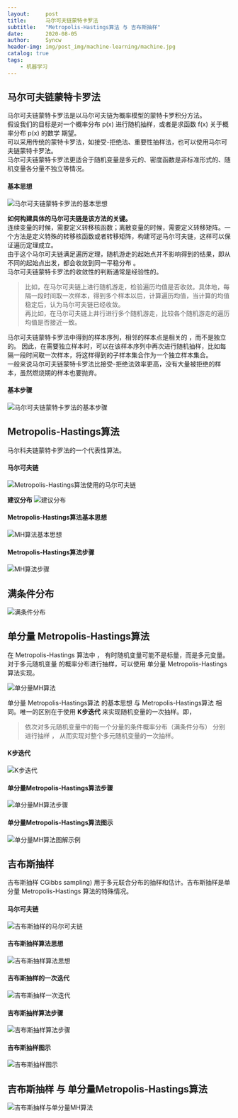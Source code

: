```yaml
---
layout:     post
title:      马尔可夫链蒙特卡罗法
subtitle:   "Metropolis-Hastings算法 与 吉布斯抽样"
date:       2020-08-05
author:     Syncw
header-img: img/post_img/machine-learning/machine.jpg
catalog: true
tags:
    - 机器学习
---
```


## 马尔可夫链蒙特卡罗法

马尔可夫链蒙特卡罗法是以马尔可夫链为概率模型的蒙特卡罗积分方法。<br>
假设我们的目标是对一个概率分布 p(x) 进行随机抽样，或者是求函数 f(x) 关于概率分布 p(x) 的数学
期望。<br>
可以采用传统的蒙特卡罗法，如接受-拒绝法、重要性抽样法，也可以使用马尔可夫链蒙特卡罗法。<br>
马尔可夫链蒙特卡罗法更适合于随机变量是多元的、密度函数是非标准形式的、随机变量各分量不独立等情况。
<br>

#### 基本思想
![马尔可夫链蒙特卡罗法的基本思想](https://www.syncw.work/img/post_img/machine-learning/Markov-chain-Monte-Carlo/基本思想.png)

<b>如何构建具体的马尔可夫链是该方法的关键。</b> 
<br>
连续变量的时候，需要定义转移核函数；离散变量的时候，需要定义转移矩阵。一个方法是定义特殊的转移核函数或者转移矩阵，构建可逆马尔可夫链，这样可以保证遍历定理成立。<br>
由于这个马尔可夫链满足遍历定理，随机游走的起始点并不影响得到的结果，即从不同的起始点出发，都会收敛到同一平稳分布 。
<br>
马尔可夫链蒙特卡罗法的收敛性的判断通常是经验性的。

>比如，在马尔可夫链上进行随机游走，检验遍历均值是否收敛。具体地，每隔一段时间取一次样本，得到多个样本以后，计算遍历均值，当计算的均值稳定后，认为马尔可夫链已经收敛。<br>再比如，在马尔可夫链上井行进行多个随机游走，比较各个随机游走的遍历均值是否接近一致。

马尔可夫链蒙特卡罗法中得到的样本序列，相邻的样本点是相关的 ，而不是独立的。
因此，在需要独立样本时，可以在该样本序列中再次进行随机抽样，比如每隔一段时间取一次样本，将这样得到的子样本集合作为一个独立样本集合。
<br>
一般来说马尔可夫链蒙特卡罗法比接受-拒绝法效率更高，没有大量被拒绝的样本，虽然燃烧期的样本也要抛弃。


#### 基本步骤

![马尔可夫链蒙特卡罗法的基本步骤](https://www.syncw.work/img/post_img/machine-learning/Markov-chain-Monte-Carlo/基本步骤.png)

<!-- ============================= Metropolis-Hastings 算法 =====================  -->

## Metropolis-Hastings算法

马尔科夫链蒙特卡罗法的一个代表性算法。

#### 马尔可夫链

![Metropolis-Hastings算法使用的马尔可夫链](https://www.syncw.work/img/post_img/machine-learning/Markov-chain-Monte-Carlo/MH算法的马尔可夫链.png)

<b>建议分布</b>
![建议分布](https://www.syncw.work/img/post_img/machine-learning/Markov-chain-Monte-Carlo/建议分布.png)


#### Metropolis-Hastings算法基本思想
![MH算法基本思想](https://www.syncw.work/img/post_img/machine-learning/Markov-chain-Monte-Carlo/MH的基本思想.png)

#### Metropolis-Hastings算法步骤
![MH算法步骤](https://www.syncw.work/img/post_img/machine-learning/Markov-chain-Monte-Carlo/MH算法步骤.png)


<!-- ============================= 满条件分布 =====================  -->

## 满条件分布

![满条件分布](https://www.syncw.work/img/post_img/machine-learning/Markov-chain-Monte-Carlo/满条件分布.png)


<!-- ============================= 单分量 Metropolis-Hastings 算法 =====================  -->

## 单分量 Metropolis-Hastings算法

在 Metropolis-Hastings 算法中 ， 有时随机变量可能不是标量，而是多元变量。对于多元随机变量 的概率分布进行抽样，可以使用 单分量 Metropolis-Hastings算法实现。

![单分量MH算法](https://www.syncw.work/img/post_img/machine-learning/Markov-chain-Monte-Carlo/单分量MH算法.png)

单分量 Metropolis-Hastings算法 的基本思想 与 Metropolis-Hastings算法 相同。唯一的区别在于使用  <b>K步迭代</b> 来实现随机变量的一次抽样。即，
>依次对多元随机变量中的每一个分量的条件概率分布（满条件分布） 分别进行抽样 ， 从而实现对整个多元随机变量的一次抽样。

#### K步迭代

![K步迭代](https://www.syncw.work/img/post_img/machine-learning/Markov-chain-Monte-Carlo/K步迭代.png)

#### 单分量Metropolis-Hastings算法步骤

![单分量MH算法步骤](https://www.syncw.work/img/post_img/machine-learning/Markov-chain-Monte-Carlo/单分量MH算法步骤.png)

#### 单分量Metropolis-Hastings算法图示

![单分量MH算法图解示例](https://www.syncw.work/img/post_img/machine-learning/Markov-chain-Monte-Carlo/单分量MH算法图解示例.png)


<!-- =============================  吉布斯抽样 =====================  -->

## 吉布斯抽样

吉布斯抽样 CGibbs sampling) 用于多元联合分布的抽样和估计。吉布斯抽样是单分量 Metropolis-Hastings 算法的特殊情况。


#### 马尔可夫链

![吉布斯抽样的马尔可夫链](https://www.syncw.work/img/post_img/machine-learning/Markov-chain-Monte-Carlo/吉布斯抽样的马尔可夫链.png)

#### 吉布斯抽样算法思想

![吉布斯抽样算法思想](https://www.syncw.work/img/post_img/machine-learning/Markov-chain-Monte-Carlo/吉布斯抽样思想.png)

#### 吉布斯抽样的一次迭代

![吉布斯抽样一次迭代](https://www.syncw.work/img/post_img/machine-learning/Markov-chain-Monte-Carlo/吉布斯抽样一次迭代.png)

#### 吉布斯抽样算法步骤

![吉布斯抽样算法步骤](https://www.syncw.work/img/post_img/machine-learning/Markov-chain-Monte-Carlo/吉布斯抽样算法步骤.png)

#### 吉布斯抽样图示

![吉布斯抽样图示](https://www.syncw.work/img/post_img/machine-learning/Markov-chain-Monte-Carlo/吉布斯抽样图示.png)

## 吉布斯抽样 与 单分量Metropolis-Hastings算法

![吉布斯抽样与单分量MH算法](https://www.syncw.work/img/post_img/machine-learning/Markov-chain-Monte-Carlo/吉布斯抽样与单分量MH算法.png)










